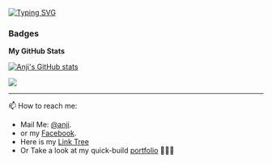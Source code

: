 [![Typing SVG](https://readme-typing-svg.herokuapp.com?font=Fira+Code&pause=1000&color=13F2F7&width=435&lines=Hello%2C+I'm+Bui+Tuyen+!;You+can+call+me+Anji)](https://git.io/typing-svg)

### Badges
<b>My GitHub Stats</b>

[![Anji's GitHub stats](https://github-readme-stats.vercel.app/api?username=anjiboss&show_icons=true&theme=dracula)](https://github.com/anuraghazra/github-readme-stats)

<a href="http://www.github.com/anjiboss">
  <img src="https://github-readme-streak-stats.herokuapp.com/?user=anjiboss&stroke=ffffff&background=1c1917&ring=dd6387&fire=0891b2&currStreakNum=ffffff&currStreakLabel=0891b2&sideNums=ffffff&sideLabels=ffffff&dates=ffffff&hide_border=true" />
</a>


---

📫 How to reach me: 
  - Mail Me: [@anji](mailto:nhu.nhu.face@gmail.com).
  - or my [Facebook](http://facebook.com/anjitakashi).
- Here is my [Link Tree](https://linktr.ee/bui.tuyen)
- Or Take a look at my quick-build [portfolio](https://buituyen.netlify.app) 🙋🏻‍♂️
